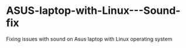 # ASUS-laptop-with-Linux---Sound-fix
Fixing issues with sound on Asus laptop with Linux operating system
